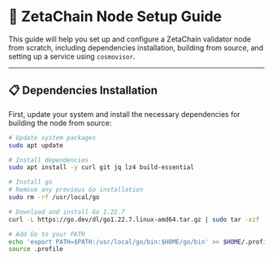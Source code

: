 # 🚀 ZetaChain Node Setup Guide

This guide will help you set up and configure a ZetaChain validator node from scratch, including dependencies installation, building from source, and setting up a service using `cosmovisor`.

---

## 📋 **Dependencies Installation**

First, update your system and install the necessary dependencies for building the node from source:

```bash
# Update system packages
sudo apt update

# Install dependencies
sudo apt install -y curl git jq lz4 build-essential

# Install go
# Remove any previous Go installation
sudo rm -rf /usr/local/go

# Download and install Go 1.22.7
curl -L https://go.dev/dl/go1.22.7.linux-amd64.tar.gz | sudo tar -xzf - -C /usr/local

# Add Go to your PATH
echo 'export PATH=$PATH:/usr/local/go/bin:$HOME/go/bin' >> $HOME/.profile
source .profile

